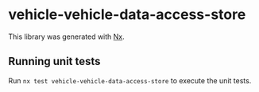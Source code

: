 # vehicle-vehicle-data-access-store

This library was generated with [Nx](https://nx.dev).

## Running unit tests

Run `nx test vehicle-vehicle-data-access-store` to execute the unit tests.
